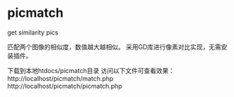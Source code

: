 picmatch
========

get similarity pics

匹配两个图像的相似度，数值越大越相似。
采用GD库进行像素对比实现，无需安装插件。

下载到本地htdocs/picmatch目录
访问以下文件可查看效果：
http://localhost/picmatch/match.php
http://localhost/picmatch/picmatch.php
